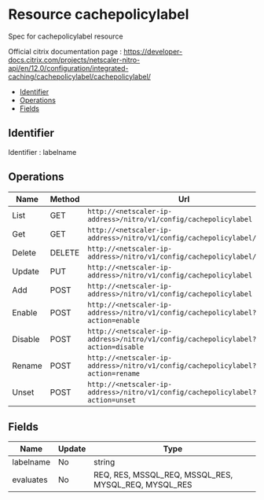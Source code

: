 # Resource cachepolicylabel

Spec for cachepolicylabel resource

Official citrix documentation page : https://developer-docs.citrix.com/projects/netscaler-nitro-api/en/12.0/configuration/integrated-caching/cachepolicylabel/cachepolicylabel/

- [Identifier](#identifier)
- [Operations](#operations)
- [Fields](#fields)

## Identifier

Identifier : labelname

## Operations

| Name | Method | Url |
|----|----|----|
| List | GET | `http://<netscaler-ip-address>/nitro/v1/config/cachepolicylabel` |
| Get | GET | `http://<netscaler-ip-address>/nitro/v1/config/cachepolicylabel/<name>` |
| Delete | DELETE | `http://<netscaler-ip-address>/nitro/v1/config/cachepolicylabel/<name>` |
| Update | PUT | `http://<netscaler-ip-address>/nitro/v1/config/cachepolicylabel` |
| Add | POST | `http://<netscaler-ip-address>/nitro/v1/config/cachepolicylabel` |
| Enable | POST | `http://<netscaler-ip-address>/nitro/v1/config/cachepolicylabel?action=enable` |
| Disable | POST | `http://<netscaler-ip-address>/nitro/v1/config/cachepolicylabel?action=disable` |
| Rename | POST | `http://<netscaler-ip-address>/nitro/v1/config/cachepolicylabel?action=rename` |
| Unset | POST | `http://<netscaler-ip-address>/nitro/v1/config/cachepolicylabel?action=unset` |

## Fields

| Name | Update | Type |
|----|----|----|
| labelname | No | string |
| evaluates | No | REQ, RES, MSSQL_REQ, MSSQL_RES, MYSQL_REQ, MYSQL_RES |

